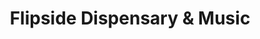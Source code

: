 ---
title: "Flipside Dispensary & Music"
url: /minneapolis/flipside-dispensary-and-music/
shop: cannabis
---